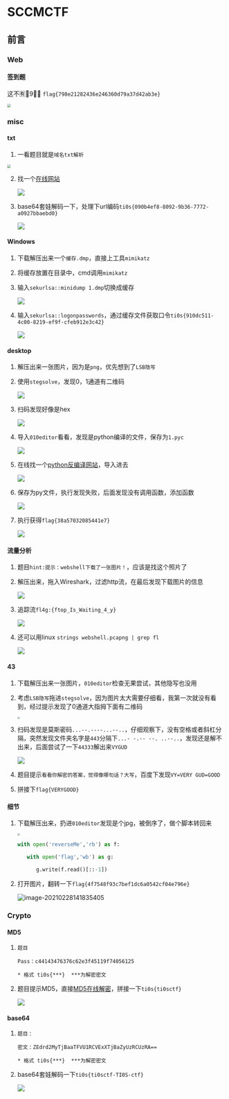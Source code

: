 # SCCMCTF

## 前言

### Web

#### 签到题

这不🈶️👋9⃣️🌟 `flag{798e21282436e246360d79a37d42ab3e}`

<img src="../pico-img/image-20210225235115280.png" style="zoom:50%;" />





### misc

#### txt

1. 一看题目就是`域名txt解析`

<img src="../pico-img/image-20210228124741666.png" style="zoom:50%;" />

2. 找一个[在线网站](http://dbcha.com/)

   ![](../pico-img/image-20210228125026718.png)

3. base64套娃解码一下，处理下url编码`ti0s{090b4ef8-8092-9b36-7772-a0927bbaebd0}`

   ![](../pico-img/image-20210228125339203.png)



#### Windows

1. 下载解压出来一个`缓存.dmp`，直接上工具`mimikatz`

2. 将缓存放置在目录中，cmd调用`mimikatz`

3. 输入`sekurlsa::minidump 1.dmp`切换成缓存

   ![](../pico-img/image-20210228130420072.png)

4. 输入`sekurlsa::logonpasswords`，通过缓存文件获取口令`ti0s{910dc511-4c00-8219-ef9f-cfeb912e3c42}`

   ![](../pico-img/image-20210228130636578.png)



#### desktop

1. 解压出来一张图片，因为是`png`，优先想到了`LSB隐写`

2. 使用`stegsolve`，发现0，1通道有二维码

   ![](../pico-img/image-20210228131221881.png)

3. 扫码发现好像是hex

   ![](../pico-img/image-20210228131340777.png)

4. 导入`010editor`看看，发现是python编译的文件，保存为`1.pyc`

   ![](../pico-img/image-20210228131613935.png)
   
5. 在线找一个[python反编译网站](https://tool.lu/pyc/)，导入进去
   
   ![](../pico-img/image-20210228131912295.png)
   
6. 保存为py文件，执行发现失败，后面发现没有调用函数，添加函数
   
   ![](../pico-img/image-20210228132208331.png)
   
7. 执行获得`flag{38a57032085441e7}`
   
   ![](../pico-img/image-20210228132316525.png)
   
   

#### 流量分析

1. 题目`hint:提示：webshell下载了一张图片！`，应该是找这个照片了

2. 解压出来，拖入Wireshark，过滤http流，在最后发现下载图片的信息

   ![](../pico-img/image-20210228133139873.png)

3. 追踪流`fl4g:{ftop_Is_Waiting_4_y}`

   ![](../pico-img/image-20210228133102990.png)

4. 还可以用linux `strings webshell.pcapng | grep fl`

   ![](../pico-img/image-20210228133843551.png)

   

#### 43

1. 下载解压出来一张图片，`010editor`检查无果尝试，其他隐写也没用

2. 考虑`LSB隐写`拖进`stegsolve`，因为图片太大需要仔细看，我第一次就没有看到，经过提示发现了0通道大指拇下面有二维码

   <img src="../pico-img/image-20210228135216519.png" style="zoom: 33%;" />

3. 扫码发现是莫斯密码`...--.----...--..`，仔细观察下，没有空格或者斜杠分隔，突然发现文件夹名字是`443`分隔下`...- -.-- --. ..--..`，发现还是解不出来，后面尝试了一下`44333`解出来`VYGUD`

   ![](../pico-img/image-20210228140118831.png)

4. 题目提示`看看你解密的答案，觉得像哪句话？大写`，百度下发现`VY=VERY GUD=GOOD`
5. 拼接下`flag{VERYGOOD}`   
   
   
   
#### 细节

1. 下载解压出来，扔进`010editor`发现是个jpg，被倒序了，做个脚本转回来

   <img src="../pico-img/image-20210228141647735.png" style="zoom:33%;" />

   ```python
   with open('reverseMe','rb') as f:
   
      with open('flag','wb') as g:
   
         g.write(f.read()[::-1])
   ```
   
2. 打开图片，翻转一下`flag{4f7548f93c7bef1dc6a0542cf04e796e}`

   ![image-20210228141835405](../pico-img/image-20210228141835405.png)



### Crypto

#### MD5

1. ```shell
   题目
   
   Pass：c44143476376c62e3f45119f74056125
   
   * 格式 ti0s{***}  ***为解密密文 
   ```

2. 题目提示MD5，直接[MD5在线解密](https://www.cmd5.com/)，拼接一下`ti0s{ti0sctf}`

   ![](../pico-img/image-20210301125451848.png)



#### base64

1. ```shell
   题目：
   
   密文：ZEdrd2MyTjBaaTFVU1RCVExXTjBaZyUzRCUzRA==
   
   * 格式 ti0s{***}  ***为解密密文
   ```

2. base64套娃解码一下`ti0s{ti0sctf-TI0S-ctf}`

   ![](../pico-img/image-20210301125850964.png)





